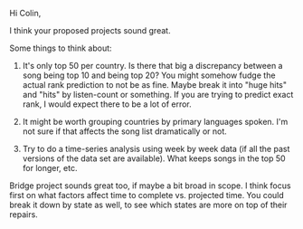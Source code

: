 Hi Colin,

I think your proposed projects sound great.

Some things to think about:

1. It's only top 50 per country. Is there that big a discrepancy between a song being top 10 and being top 20? You might somehow fudge the actual rank prediction to not be as fine. Maybe break it into "huge hits" and "hits" by listen-count or something. If you are trying to predict exact rank, I would expect there to be a lot of error.

2. It might be worth grouping countries by primary languages spoken. I'm not sure if that affects the song list dramatically or not.

3. Try to do a time-series analysis using week by week data (if all the past versions of the data set are available). What keeps songs in the top 50 for longer, etc.

Bridge project sounds great too, if maybe a bit broad in scope. I think focus first on what factors affect time to complete vs. projected time. You could break it down by state as well, to see which states are more on top of their repairs.